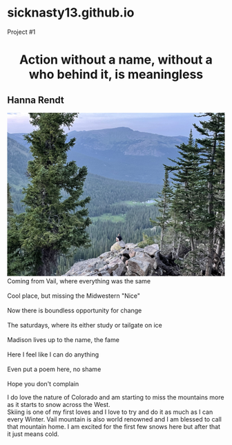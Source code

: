 # sicknasty13.github.io
Project #1
<!DOCTYPE html>
<html lang="en">
<title> LabProject #1 </title>
<body>

 <p1>
    <h1 style="text-align:center"> Action without a name, without a who behind it, is meaningless </h1>
    <h2> Hanna Rendt </h2>
    </p2>
<p2> <img src="nature.jpg" alt="Picture of the mountains of Vail, Colorado.">
</p2>
<p3>  <br> Coming from Vail, where everything was the same </br>           
<br> Cool place, but missing the Midwestern "Nice"                                      </br>
<br> Now there is boundless opportunity for change   </br>
<br> The saturdays, where its either study or tailgate on ice          </br>
 <br> Madison lives up to the name, the fame                </br>
 <br> Here I feel like I can do anything  			                                        </br>
 <br> Even put a poem here, no shame			     	                                        </br>
 <br> Hope you don't complain                                                           </br>
 </p3>

<!---  What do u want this site to be about alec. --->
<p> I do love the nature of Colorado and am starting to miss the mountains more as it starts to snow across the West.
<br> Skiing is one of my first loves and I love to try and do it as much as I can every Winter. Vail mountain is also world renowned and I am blessed to call that mountain home. I am excited for the first few snows here but after that it just means cold. </br>
</p>

 
  
  
  
  
  </body>




</html>
